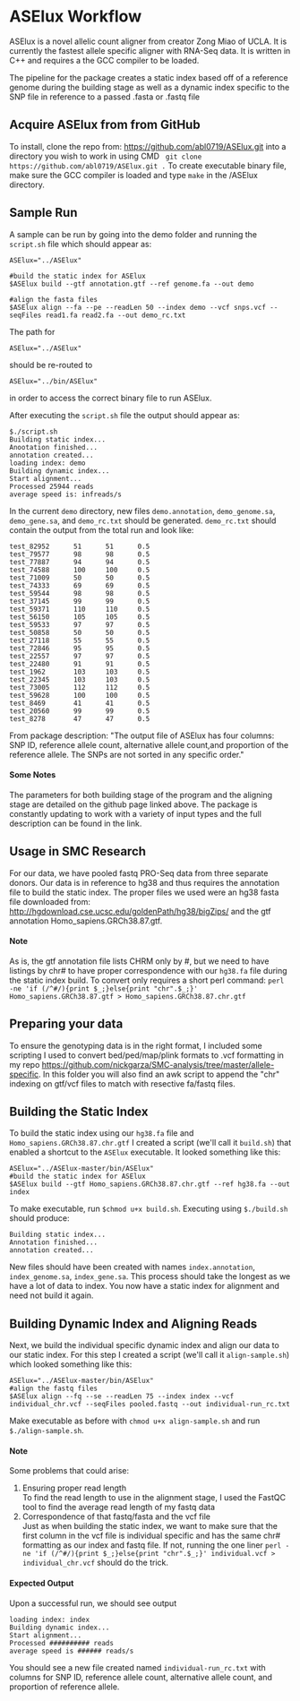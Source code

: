 # ASElux Workflow

ASElux is a novel allelic count aligner from creator Zong Miao of UCLA. It is currently the fastest allele specific aligner with RNA-Seq data. It is written in C++ and requires a the GCC compiler to be loaded.

The pipeline for the package creates a static index based off of a reference genome during the building stage as well as a dynamic index specific to the SNP file in reference to a passed .fasta or .fastq file

## Acquire ASElux from from GitHub

To install, clone the repo from: <https://github.com/abl0719/ASElux.git> into a directory you wish to work in using CMD ``` git clone https://github.com/abl0719/ASElux.git .```
To create executable binary file, make sure the GCC compiler is loaded and type ```make``` in the /ASElux directory.

## Sample Run 
A sample can be run by going into the demo folder and running the ```script.sh``` file which should appear as:

```{bash}
ASElux="../ASElux"

#build the static index for ASElux
$ASElux build --gtf annotation.gtf --ref genome.fa --out demo

#align the fasta files
$ASElux align --fa --pe --readLen 50 --index demo --vcf snps.vcf --seqFiles read1.fa read2.fa --out demo_rc.txt
```

The path for  
```{bash}
ASElux="../ASElux"
```
should be re-routed to  
```{bash}
ASElux="../bin/ASElux"
```
in order to access the correct binary file to run ASElux.



After executing the ```script.sh``` file the output should appear as:
```
$./script.sh
Building static index...
Anootation finished...
annotation created...
loading index: demo
Building dynamic index... 
Start alignment... 
Processed 25944 reads
average speed is: infreads/s
```
In the current ```demo``` directory, new files ```demo.annotation```, ```demo_genome.sa```, ```demo_gene.sa```, and ```demo_rc.txt``` should be generated. ```demo_rc.txt``` should contain the output from the total run and look like:
```
test_82952      51      51      0.5
test_79577      98      98      0.5
test_77887      94      94      0.5
test_74588      100     100     0.5
test_71009      50      50      0.5
test_74333      69      69      0.5
test_59544      98      98      0.5
test_37145      99      99      0.5
test_59371      110     110     0.5
test_56150      105     105     0.5
test_59533      97      97      0.5
test_50858      50      50      0.5
test_27118      55      55      0.5
test_72846      95      95      0.5
test_22557      97      97      0.5
test_22480      91      91      0.5
test_1962       103     103     0.5
test_22345      103     103     0.5
test_73005      112     112     0.5
test_59628      100     100     0.5
test_8469       41      41      0.5
test_20560      99      99      0.5
test_8278       47      47      0.5
```
From package description: "The output file of ASElux has four columns: SNP ID, reference allele count, alternative allele count,and proportion of the reference allele. The SNPs are not sorted in any specific order."

#### Some Notes
The parameters for both building stage of the program and the aligning stage are detailed on the github page linked above. The package is constantly updating to work with a variety of input types and the full description can be found in the link.

## Usage in SMC Research


For our data, we have pooled fastq PRO-Seq data from three separate donors. Our data is in reference to hg38 and thus requires the annotation file to build the static index. The proper files we used were an hg38 fasta file downloaded from: <http://hgdownload.cse.ucsc.edu/goldenPath/hg38/bigZips/> and the gtf annotation Homo_sapiens.GRCh38.87.gtf.

#### Note
As is, the gtf annotation file lists CHRM only by #, but we need to have listings by chr# to have proper correspondence with our ```hg38.fa``` file during the static index build. To convert only requires a short perl command: ```perl -ne 'if (/^#/){print $_;}else{print "chr".$_;}' Homo_sapiens.GRCh38.87.gtf > Homo_sapiens.GRCh38.87.chr.gtf``` 

## Preparing your data
To ensure the genotyping data is in the right format, I included some scripting I used to convert bed/ped/map/plink formats to .vcf formatting in my repo <https://github.com/nickgarza/SMC-analysis/tree/master/allele-specific>. In this folder you will also find an awk script to append the "chr" indexing on gtf/vcf files to match with resective fa/fastq files. 

## Building the Static Index

To build the static index using our ```hg38.fa``` file and ```Homo_sapiens.GRCh38.87.chr.gtf``` I created a script (we'll call it ```build.sh```) that enabled a shortcut to the ```ASElux``` executable. It looked something like this:
```
ASElux="../ASElux-master/bin/ASElux"
#build the static index for ASElux
$ASElux build --gtf Homo_sapiens.GRCh38.87.chr.gtf --ref hg38.fa --out index
```
To make executable, run ```$chmod u+x build.sh```. Executing using ```$./build.sh``` should produce:
```
Building static index...
Annotation finished...
annotation created...
```
New files should have been created with names ```index.annotation```, ```index_genome.sa```, ```index_gene.sa```. This process should take the longest as we have a lot of data to index. You now have a static index for alignment and need not build it again.

## Building Dynamic Index and Aligning Reads
Next, we build the individual specific dynamic index and align our data to our static index. For this step I created a script (we'll call it ```align-sample.sh```) which looked something like this:
```
ASElux="../ASElux-master/bin/ASElux"
#align the fastq files
$ASElux align --fq --se --readLen 75 --index index --vcf individual_chr.vcf --seqFiles pooled.fastq --out individual-run_rc.txt
```
Make executable as before with ```chmod u+x align-sample.sh``` and run ```$./align-sample.sh```.
#### Note
Some problems that could arise:
1. Ensuring proper read length  
To find the read length to use in the alignment stage, I used the FastQC tool to find the average read length of my fastq data
2. Correspondence of that fastq/fasta and the vcf file  
Just as when building the static index, we want to make sure that the first column in the vcf file is individual specific and has the same chr# formatting as our index and fastq file. If not, running the one liner ```perl -ne 'if (/^#/){print $_;}else{print "chr".$_;}' individual.vcf > individual_chr.vcf``` should do the trick.

#### Expected Output
Upon a successful run, we should see output 
```
loading index: index
Building dynamic index...
Start alignment...
Processed ########## reads
average speed is ###### reads/s
```
You should see a new file created named ```individual-run_rc.txt``` with columns for SNP ID, reference allele count, alternative allele count, and proportion of reference allele.
